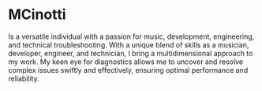 # MCinotti

Is a versatile individual with a passion for music, development, engineering, and technical troubleshooting. With a unique blend of skills as a musician, developer, engineer, and technician, I bring a multidimensional approach to my work. My keen eye for diagnostics allows me to uncover and resolve complex issues swiftly and effectively, ensuring optimal performance and reliability.
